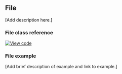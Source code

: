 ## File

[Add description here.]

### File class reference

[![View code](https://www.mbed.com/embed/?type=library)](https://os.mbed.com/docs/v5.8/mbed-os-api-doxy/classmbed_1_1_file.html)

### File example

[Add brief description of example and link to example.]
